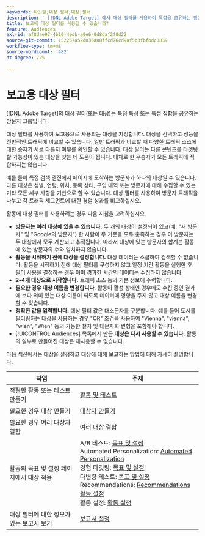 ```yaml
---
keywords: 타깃팅;대상 필터;대상;필터
description: ' [!DNL Adobe Target] 에서 대상 필터를 사용하여 특성을 공유하는 방문자의 데이터를 보는 방법에 대해 알아봅니다.'
title: 보고에 대상 필터를 사용할 수 있습니까?
feature: Audiences
exl-id: af8dae97-4b10-4edb-a0e6-0d8daf2f0d22
source-git-commit: 152257a52d836a88ffcd76cd9af5b3fbfbdc0839
workflow-type: tm+mt
source-wordcount: '482'
ht-degree: 72%

---
```


# 보고용 대상 필터

[!DNL Adobe Target]의 대상 필터(또는 대상)는 특정 특성 또는 특성 집합을 공유하는 방문자 그룹입니다.

대상 필터를 사용하여 보고용으로 사용되는 대상을 지정합니다. 대상을 선택하고 성능을 전반적인 트래픽에 비교할 수 있습니다. 일반 트래픽과 비교할 때 다양한 트래픽 소스에 대한 승자가 서로 다른지 여부를 확인할 수 있습니다. 대상 필터는 다른 콘텐츠를 타겟팅할 가능성이 있는 대상을 찾는 데 도움이 됩니다. 대체로 한 우승자가 모든 트래픽에 적합하지는 않습니다.

예를 들어 특정 검색 엔진에서 페이지에 도착하는 방문자가 하나의 대상일 수 있습니다. 다른 대상은 성별, 연령, 위치, 등록 상태, 구입 내역 또는 방문자에 대해 수집할 수 있는 기타 모든 세부 사항을 기반으로 할 수 있습니다. 대상 필터를 사용하여 방문자 트래픽을 나누고 각 트래픽 세그먼트에 대한 경험 성과를 비교하십시오.

활동에 대상 필터를 사용하려는 경우 다음 지침을 고려하십시오.

* **방문자는 여러 대상에 있을 수 있습니다.** 두 개의 대상이 설정되어 있고(예: &quot;새 방문자&quot; 및 &quot;Google의 방문자&quot;) 한 사람이 두 기준을 모두 충족하는 경우 이 방문자는 두 대상에서 모두 계산되고 추적됩니다. 따라서 대상에 있는 방문자의 합계는 활동에 있는 방문자의 수와 일치하지 않습니다.
* **활동을 시작하기 전에 대상을 설정합니다.** 대상 데이터는 소급하여 검색할 수 없습니다. 활동을 시작하기 전에 대상 필터를 구성하지 않고 일정 기간 활동을 실행한 후 필터 사용을 결정하는 경우 이미 경과한 시간의 데이터는 수집하지 않습니다.
* **2-4개 대상으로 시작합니다.** 트래픽 소스 등의 기본 정보에 주력합니다.
* **필요한 경우 대상 이름을 변경합니다.** 활동이 활성 상태인 경우에도 수집 중인 결과에 보다 의미 있는 대상 이름이 되도록 데이터에 영향을 주지 않고 대상 이름을 변경할 수 있습니다.
* **정확한 값을 입력합니다.** 대상 필터 값은 대소문자를 구분합니다. 예를 들어 도시를 필터링하는 대상을 사용하는 경우 &quot;OR&quot; 조건을 사용하여 &quot;Vienna&quot;, &quot;vienna&quot;, &quot;wien&quot;, &quot;Wien&quot; 등의 가능한 철자 및 대문자화 변형을 포함해야 합니다.
* [!UICONTROL Audiences] 목록에서 만든 **대상은 다시 사용할 수 있습니다.** 활동의 일부로 만들어진 대상은 재사용할 수 없습니다.

다음 섹션에서는 대상을 설정하고 대상에 대해 보고하는 방법에 대해 자세히 설명합니다.

| 작업 | 주제 |
|--- |--- |
| 적절한 활동 또는 테스트 만들기 | [활동 및 테스트](/help/main/c-intro/target-key-concepts.md) |
| 필요한 경우 대상 만들기 | [대상자 만들기](/help/main/c-target/c-audiences/create-audience.md) |
| 필요한 경우 여러 대상자 결합 | [여러 대상 결합](/help/main/c-target/combining-multiple-audiences.md) |
| 활동의 목표 및 설정 페이지에서 대상 적용 | A/B 테스트: [목표 및 설정](/help/main/c-activities/t-test-ab/t-test-create-ab/ab-goals-and-settings.md)<br>Automated Personalization: [Automated Personalization](/help/main/c-activities/t-automated-personalization/automated-personalization.md)<br>경험 타깃팅: [목표 및 설정](/help/main/c-activities/t-experience-target/t-xt-create/xt-goals-and-settings.md)<br>다변량 테스트: [목표 및 설정](/help/main/c-activities/c-multivariate-testing/t-create-multivariate-test/goals-and-settings.md)<br>Recommendations: [Recommendations 활동 설정](/help/main/c-recommendations/t-create-recs-activity/recs-activity-settings.md)<br>활동 설정: [활동 설정](/help/main/c-activities/activity-settings.md) |
| 대상 필터에 대한 정보가 있는 보고서 보기 | [보고서 설정](/help/main/c-reports/c-report-settings/report-settings.md) |
